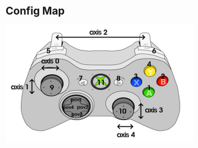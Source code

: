 # Config Map
![XBox One Controller Mappings](../../_images/XBox_One_Controller_Mappings.jpg "XBox One Controller Mappings")